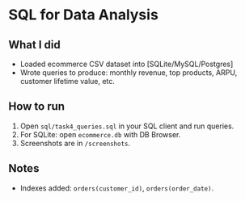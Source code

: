 
#  SQL for Data Analysis
## What I did
- Loaded ecommerce CSV dataset into [SQLite/MySQL/Postgres]
- Wrote queries to produce: monthly revenue, top products, ARPU, customer lifetime value, etc.

## How to run
1. Open `sql/task4_queries.sql` in your SQL client and run queries.
2. For SQLite: open `ecommerce.db` with DB Browser.
3. Screenshots are in `/screenshots`.

## Notes
- Indexes added: `orders(customer_id)`, `orders(order_date)`.
  
